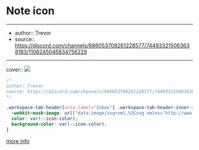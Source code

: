 

# Note icon

---

- author:: Trevor
- source:: https://discord.com/channels/686053708261228577/744933215063638183/1106245045834756229

---

cover:: ![](https://i.imgur.com/M5CM6Ip.png)

```css
/*
author: Trevor
source: https://discord.com/channels/686053708261228577/744933215063638183/1106245045834756229
*/

.workspace-tab-header[aria-label="Inbox"] .workspace-tab-header-inner-icon svg {
  -webkit-mask-image: url("data:image/svg+xml,%3Csvg xmlns='http://www.w3.org/2000/svg' width='100%' height='100%' viewBox='0 0 24 24' fill='none' stroke='currentColor' stroke-width='2' stroke-linecap='round' stroke-linejoin='round' class='lucide lucide-inbox'%3E%3Cpolyline points='22 12 16 12 14 15 10 15 8 12 2 12'%3E%3C/polyline%3E%3Cpath d='M5.45 5.11 2 12v6a2 2 0 0 0 2 2h16a2 2 0 0 0 2-2v-6l-3.45-6.89A2 2 0 0 0 16.76 4H7.24a2 2 0 0 0-1.79 1.11z'%3E%3C/path%3E%3C/svg%3E");
  color: var(--icon-color);
  background-color: var(--icon-color);
}
```

[more info](https://discord.com/channels/686053708261228577/744933215063638183/1106245045834756229)
